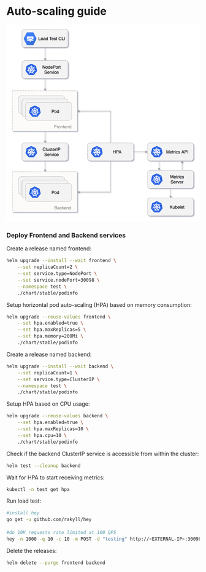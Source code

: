 # Auto-scaling guide 

![HPA](diagrams/auto-scaling.png)

### Deploy Frontend and Backend services

Create a release named frontend:

```bash
helm upgrade --install --wait frontend \
    --set replicaCount=2 \
    --set service.type=NodePort \
    --set service.nodePort=30098 \
    --namespace test \
    ./chart/stable/podinfo
```

Setup horizontal pod auto-scaling (HPA) based on memory consumption:

```bash
helm upgrade --reuse-values frontend \
    --set hpa.enabled=true \
    --set hpa.maxReplicas=5 \
    --set hpa.memory=200Mi \
    ./chart/stable/podinfo
```

Create a release named backend:

```bash
helm upgrade --install --wait backend \
    --set replicaCount=1 \
    --set service.type=ClusterIP \
    --namespace test \
    ./chart/stable/podinfo
```

Setup HPA based on CPU usage:

```bash
helm upgrade --reuse-values backend \
    --set hpa.enabled=true \
    --set hpa.maxReplicas=10 \
    --set hpa.cpu=10 \
    ./chart/stable/podinfo
```

Check if the backend ClusterIP service is accessible from within the cluster:

```bash
helm test --cleanup backend
```

Wait for HPA to start receiving metrics:

```bash
kubectl -n test get hpa
```

Run load test:

```bash
#install hey
go get -u github.com/rakyll/hey

#do 10K requests rate limited at 100 QPS
hey -n 1000 -q 10 -c 10 -m POST -d "testing" http://<EXTERNAL-IP>:30098/backend
```

Delete the releases:

```bash
helm delete --purge frontend backend
```

